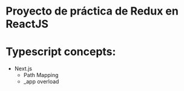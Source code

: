 # Proyecto de práctica de Redux en ReactJS


# Typescript concepts:
* Next.js
    * Path Mapping
    * _app overload